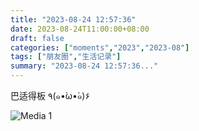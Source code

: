 ```yaml
---
title: "2023-08-24 12:57:36"
date: 2023-08-24T11:00:00+08:00
draft: false
categories: ["moments","2023","2023-08"]
tags: ["朋友圈","生活记录"]
summary: "2023-08-24 12:57:36..."
---
```


巴适得板 ٩(๑•̀ω•́๑)۶

![Media 1](/Moments/photos/2023-08-24/202308241257360.jpg)

